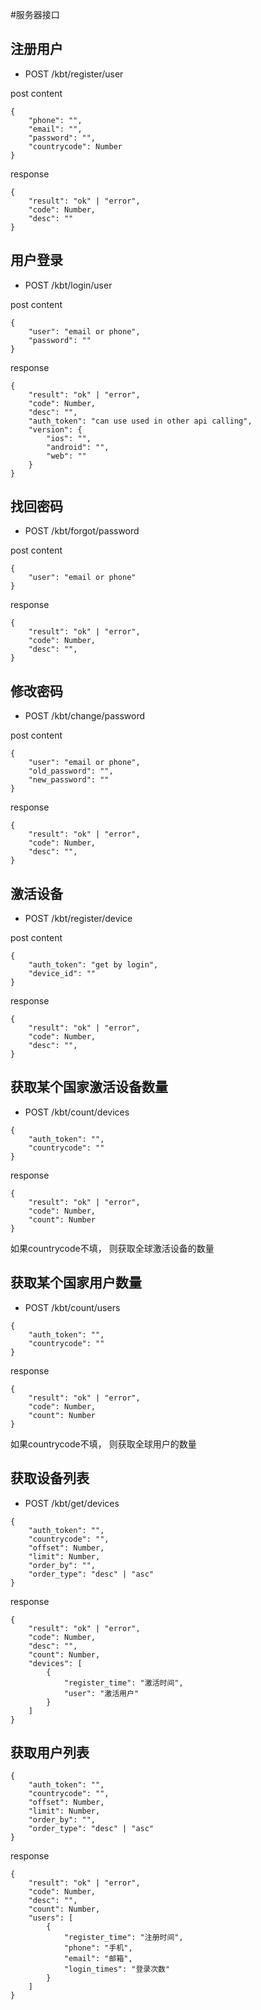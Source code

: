 #服务器接口

## 注册用户

* POST /kbt/register/user

post content
```
{
    "phone": "",
    "email": "",
    "password": "",
    "countrycode": Number
}
```
response
```
{
    "result": "ok" | "error",
    "code": Number,
    "desc": ""
}
```

## 用户登录

* POST /kbt/login/user

post content
```
{
    "user": "email or phone",
    "password": ""
}
```
response
```
{
    "result": "ok" | "error",
    "code": Number,
    "desc": "",
    "auth_token": "can use used in other api calling",
    "version": {
        "ios": "",
        "android": "",
        "web": ""
    }
}
```

## 找回密码
* POST /kbt/forgot/password

post content
```
{
    "user": "email or phone"
}
```

response
```
{
    "result": "ok" | "error",
    "code": Number,
    "desc": "",
}
```

## 修改密码
* POST /kbt/change/password

post content
```
{
    "user": "email or phone",
    "old_password": "",
    "new_password": ""
}
```

response
```
{
    "result": "ok" | "error",
    "code": Number,
    "desc": "",
}
```

## 激活设备
* POST /kbt/register/device

post content
```
{
    "auth_token": "get by login",
    "device_id": ""
}
```

response
```
{
    "result": "ok" | "error",
    "code": Number,
    "desc": "",
}
```

## 获取某个国家激活设备数量
* POST /kbt/count/devices

```
{
    "auth_token": "",
    "countrycode": ""
}
```
response
```
{
    "result": "ok" | "error",
    "code": Number,
    "count": Number
}
```
如果countrycode不填， 则获取全球激活设备的数量

## 获取某个国家用户数量
* POST /kbt/count/users

```
{
    "auth_token": "",
    "countrycode": ""
}
```
response
```
{
    "result": "ok" | "error",
    "code": Number,
    "count": Number
}
```
如果countrycode不填， 则获取全球用户的数量

## 获取设备列表
* POST /kbt/get/devices

```
{
    "auth_token": "",
    "countrycode": "",
    "offset": Number,
    "limit": Number,
    "order_by": "",
    "order_type": "desc" | "asc"
}
```
response
```
{
    "result": "ok" | "error",
    "code": Number,
    "desc": "",
    "count": Number,
    "devices": [
        {
            "register_time": "激活时间",
            "user": "激活用户"
        }
    ]
}
```

## 获取用户列表
```
{
    "auth_token": "",
    "countrycode": "",
    "offset": Number,
    "limit": Number,
    "order_by": "",
    "order_type": "desc" | "asc"
}
```
response
```
{
    "result": "ok" | "error",
    "code": Number,
    "desc": "",
    "count": Number,
    "users": [
        {
            "register_time": "注册时间",
            "phone": "手机",
            "email": "邮箱",
            "login_times": "登录次数"
        }
    ]
}
```



